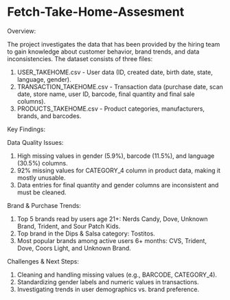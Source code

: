 # Fetch-Take-Home-Assesment

Overview: 

The project investigates the data that has been provided by the hiring team to gain knowledge about customer behavior, brand trends, and data inconsistencies. The dataset consists of three files:

1. USER_TAKEHOME.csv - User data (ID, created date, birth date, state, language, gender).
2. TRANSACTION_TAKEHOME.csv - Transaction data (purchase date, scan date, store name, user ID, barcode, final quantity and final sale columns).
3. PRODUCTS_TAKEHOME.csv - Product categories, manufacturers, brands, and barcodes.
   
Key Findings: 

Data Quality Issues:

1. High missing values in gender (5.9%), barcode (11.5%), and language (30.5%) columns.
2. 92% missing values for CATEGORY_4 column in product data, making it mostly unusable.
3. Data entries for final quantity and gender columns are inconsistent and must be cleaned.
   
Brand & Purchase Trends:

1. Top 5 brands read by users age 21+: Nerds Candy, Dove, Unknown Brand, Trident, and Sour Patch Kids.
2. Top brand in the Dips & Salsa category: Tostitos.
3. Most popular brands among active users 6+ months: CVS, Trident, Dove, Coors Light, and Unknown Brand.
   
Challenges & Next Steps: 

1. Cleaning and handling missing values (e.g., BARCODE, CATEGORY_4).
2. Standardizing gender labels and numeric values in transactions.
3. Investigating trends in user demographics vs. brand preference.
